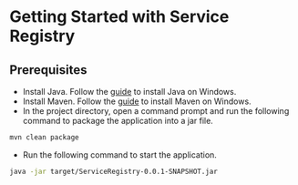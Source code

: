 # Getting Started with Service Registry

## Prerequisites

* Install Java. Follow the [guide](https://www.codejava.net/java-se/download-and-install-openjdk-17#:~:text=How%20to%20Download%20and%20Install%20OpenJDK%2017%201,...%202%202.%20Install%20OpenJDK%2017%20on%20Windows) to install Java on Windows.
* Install Maven. Follow the [guide](https://phoenixnap.com/kb/install-maven-windows) to install Maven on Windows.
* In the project directory, open a command prompt and run the following command to package the application into a jar file.

```bash
mvn clean package
```

* Run the following command to start the application.

```bash
java -jar target/ServiceRegistry-0.0.1-SNAPSHOT.jar
```
